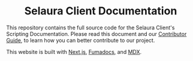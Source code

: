 <h1 align="center">
Selaura Client Documentation
</h1>

This repository contains the full source code for the Selaura Client's Scripting Documentation. Please read this document and our [Contributor Guide](CONTRIBUTING.md), to learn how you can better contribute to our project.

This website is built with [Next.js](https://nextjs.org/), [Fumadocs](https://fumadocs.vercel.app/), and [MDX](https://mdxjs.com/).